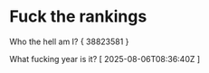 # Fuck the rankings

Who the hell am I?
{ 38823581 }

What fucking year is it?
[ 2025-08-06T08:36:40Z ]
